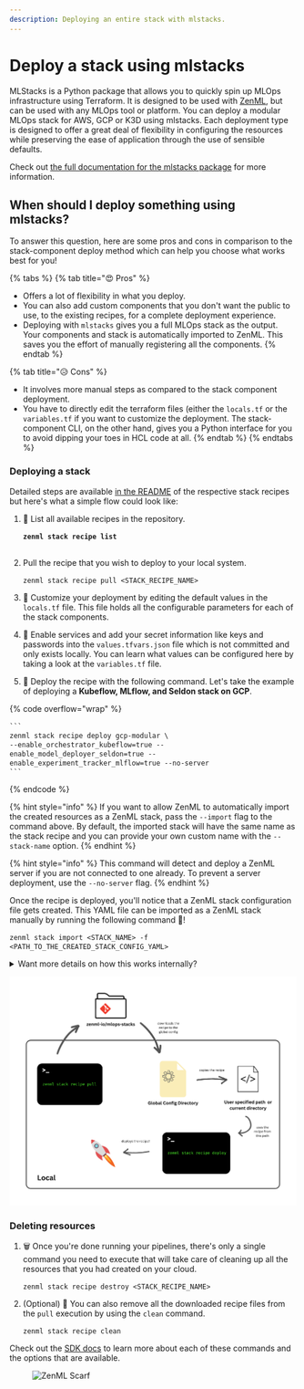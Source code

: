 ```yaml
---
description: Deploying an entire stack with mlstacks.
---
```


# Deploy a stack using mlstacks

MLStacks is a Python package that allows you to quickly spin up MLOps
infrastructure using Terraform. It is designed to be used with
[ZenML](https://zenml.io), but can be used with any MLOps tool or platform. You
can deploy a modular MLOps stack for AWS, GCP or K3D using mlstacks. Each deployment type is designed to offer a great deal of flexibility in configuring the resources while preserving the ease of application through the use of sensible defaults.

Check out [the full documentation for the mlstacks package](https://mlstacks.zenml.io/) for more information.

## When should I deploy something using mlstacks?

To answer this question, here are some pros and cons in comparison to the stack-component deploy method which can help you choose what works best for you!

{% tabs %}
{% tab title="😍 Pros" %}
* Offers a lot of flexibility in what you deploy.
* You can also add custom components that you don't want the public to use, to the existing recipes, for a complete deployment experience.
* Deploying with `mlstacks` gives you a full MLOps stack as the output. Your
  components and stack is automatically imported to ZenML. This saves you the
  effort of manually registering all the components.
{% endtab %}

{% tab title="😥 Cons" %}
* It involves more manual steps as compared to the stack component deployment.
* You have to directly edit the terraform files (either the `locals.tf` or the `variables.tf` if you want to customize the deployment. The stack-component CLI, on the other hand, gives you a Python interface for you to avoid dipping your toes in HCL code at all.
{% endtab %}
{% endtabs %}

### Deploying a stack

Detailed steps are available [in the README](https://github.com/zenml-io/mlops-stacks#-list-of-recipes) of the respective stack recipes but here's what a simple flow could look like:

1.  📃 List all available recipes in the repository.

    <pre><code><strong>zenml stack recipe list
    </strong><strong> 
    </strong></code></pre>
2.  Pull the recipe that you wish to deploy to your local system.

    ```
    zenml stack recipe pull <STACK_RECIPE_NAME>
    ```
3. 🎨 Customize your deployment by editing the default values in the `locals.tf` file. This file holds all the configurable parameters for each of the stack components.
4. 🔐 Enable services and add your secret information like keys and passwords into the `values.tfvars.json` file which is not committed and only exists locally. You can learn what values can be configured here by taking a look at the `variables.tf` file.
5. 🚀 Deploy the recipe with the following command. Let's take the example of deploying a **Kubeflow, MLflow, and Seldon stack on GCP**.

{% code overflow="wrap" %}
````
```
zenml stack recipe deploy gcp-modular \
--enable_orchestrator_kubeflow=true --enable_model_deployer_seldon=true --enable_experiment_tracker_mlflow=true --no-server
```
````
{% endcode %}

{% hint style="info" %}
If you want to allow ZenML to automatically import the created resources as a ZenML stack, pass the `--import` flag to the command above. By default, the imported stack will have the same name as the stack recipe and you can provide your own custom name with the `--stack-name` option.
{% endhint %}

{% hint style="info" %}
This command will detect and deploy a ZenML server if you are not connected to one already. To prevent a server deployment, use the `--no-server` flag.
{% endhint %}

Once the recipe is deployed, you'll notice that a ZenML stack configuration file gets created. This YAML file can be imported as a ZenML stack manually by running the following command 🤯!

```
zenml stack import <STACK_NAME> -f <PATH_TO_THE_CREATED_STACK_CONFIG_YAML>
```

<details>

<summary>Want more details on how this works internally?</summary>

The stack recipe CLI interacts with the [mlops-stacks](https://github.com/zenml-io/mlops-stacks) repository to fetch the recipes and stores them locally in the **Global Config** directory. From here, they are pulled to your local directory or whatever directory you specify in the `--path` flag for the CLI.

This is what you see and where you can make any changes you want to the recipe files. You can also use native terraform commands like `terraform apply` to deploy components but this would require you to pass the variables manually using the `-var-file` flag to the terraform CLI.

</details>

![Workflow behind using the stack recipe CLI](../../.gitbook/assets/zenml_stack_recipe_deploy.png)

### Deleting resources

1.  🗑️ Once you're done running your pipelines, there's only a single command you need to execute that will take care of cleaning up all the resources that you had created on your cloud.

    ```
    zenml stack recipe destroy <STACK_RECIPE_NAME>
    ```
2.  (Optional) 🧹 You can also remove all the downloaded recipe files from the `pull` execution by using the `clean` command.

    ```
    zenml stack recipe clean
    ```

Check out the [SDK docs](https://sdkdocs.zenml.io/) to learn more about each of these commands and the options that are available.

<figure><img src="https://static.scarf.sh/a.png?x-pxid=f0b4f458-0a54-4fcd-aa95-d5ee424815bc" alt="ZenML Scarf"><figcaption></figcaption></figure>
